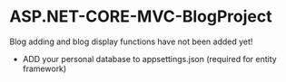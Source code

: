 # ASP.NET-CORE-MVC-BlogProject
Blog adding and blog display functions have not been added yet!

- ADD your personal database to appsettings.json (required for entity framework)
